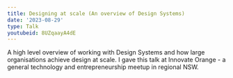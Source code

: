 ```yaml
---
title: Designing at scale (An overview of Design Systems)
date: '2023-08-29'
type: Talk
youtubeid: 8UZqaayA4dE
---
```


A high level overview of working with Design Systems and how large organisations achieve design at scale. I gave this talk at Innovate Orange - a general technology and entrepreneurship meetup in regional NSW.
